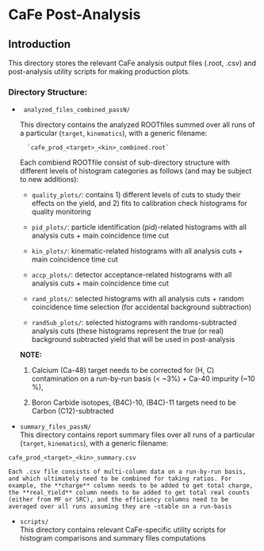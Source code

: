 # CaFe Post-Analysis

## Introduction
This directory stores the relevant CaFe analysis
output files (.root, .csv) and post-analysis utility scripts for making production plots. 

### Directory Structure:
* ` analyzed_files_combined_passN/`<br> 

	This directory contains the analyzed ROOTfiles summed over all runs of a particular (`target`, `kinematics`), with a generic filename: <br>

        `cafe_prod_<target>_<kin>_combined.root` 

	Each combiend ROOTfile consist of sub-directory structure with different levels of histogram categories as follows (and may be subject to new additions):
	* `quality_plots/`: contains 1) different levels of cuts to study their effects on the yield, and 2) fits to calibration check histograms for quality monitoring 
	
	* `pid_plots/`: particle identification (pid)-related histograms with all analysis cuts + main coincidence time cut
	
	* `kin_plots/`: kinematic-related histograms with all analysis cuts + main coincidence time cut
	
	* `accp_plots/`: detector acceptance-related histograms with all analysis cuts + main coincidence time cut
	
	* `rand_plots/`: selected histograms with all analysis cuts + random coincidence time selection (for accidental background subtraction)
	
	* `randSub_plots/`: selected histograms with randoms-subtracted analysis cuts (these histograms represent the true (or real) background subtracted yield that will be used in post-analysis 
	
	**NOTE:** 
	
	1) Calcium (Ca-48) target needs to be corrected for (H, C) contamination on a run-by-run basis (< ~3%) + Ca-40 impurity (~10 %), 
	
	2) Boron Carbide isotopes, (B4C)-10, (B4C)-11 targets need to be Carbon (C12)-subtracted
	
* 	`summary_files_passN/` <br>
	This directory contains report summary files over all runs of a particular (`target`, `kinematics`), with a generic filename: <br>

 `cafe_prod_<target>_<kin>_summary.csv` <br>

	Each .csv file consists of multi-column data on a run-by-run basis, and which ultimately need to be combined for taking ratios. For example, the **charge** column needs to be added to get total charge, the **real_Yield** column needs to be added to get total real counts (either from MF or SRC), and the efficiency columns need to be averaged over all runs assuming they are ~stable on a run-basis
	
* 	`scripts/` <br>
This directory contains relevant CaFe-specific utility scripts for histogram comparisons and summary files computations
